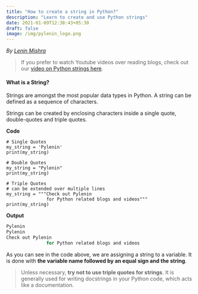 ```yaml
---
title: "How to create a string in Python?"
description: "Learn to create and use Python strings"
date: 2021-01-09T12:38:43+05:30
draft: false
image: /img/pylenin_logo.png
---
```

<div class="sharethis-inline-follow-buttons"></div>

*By [Lenin Mishra](https://www.pylenin.com/authors/#lenin-mishra)*

> If you prefer to watch Youtube videos over reading blogs, check out our [video on Python strings here](https://youtu.be/MXdNMo_f95I). 

#### What is a String?

Strings are amongst the most popular data types in Python. A string can be defined as a sequence of characters. 

Strings can be created by enclosing characters inside a single quote, double-quotes and triple quotes.

**Code**

```python3
# Single Quotes
my_string = 'Pylenin'
print(my_string)

# Double Quotes
my_string = "Pylenin"
print(my_string)

# Triple Quotes
# can be extended over multiple lines
my_string = """Check out Pylenin
               for Python related blogs and videos"""
print(my_string)
```


**Output**

```bash
Pylenin
Pylenin
Check out Pylenin
               for Python related blogs and videos
```

As you can see in the code above, we are assigning a string to a variable. It is done with **the variable name followed by an equal sign and the string**.

> Unless necessary, **try not to use triple quotes for strings**. It is generally used for writing docstrings in your Python code, which acts like a documentation.


